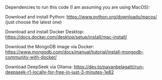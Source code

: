 Dependencies to run this code (I am assuming you are using MacOS):

Download and install Python: https://www.python.org/downloads/macos/ (just choose the latest one)

Download and install Docker Desktop: https://docs.docker.com/desktop/setup/install/mac-install/

Download the MongoDB image via Docker: https://www.mongodb.com/docs/manual/tutorial/install-mongodb-community-with-docker/

Download DeepSeek via Ollama: https://dev.to/pavanbelagatti/run-deepseek-r1-locally-for-free-in-just-3-minutes-1e82
